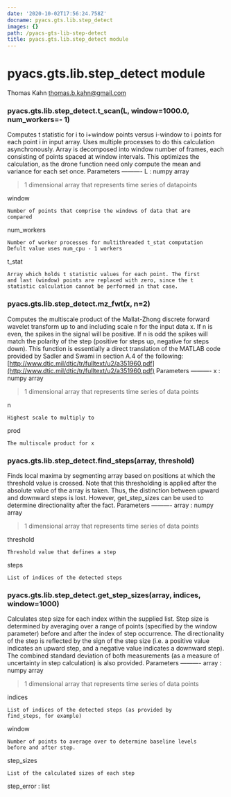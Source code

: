 ```yaml
---
date: '2020-10-02T17:56:24.758Z'
docname: pyacs.gts.lib.step_detect
images: {}
path: /pyacs-gts-lib-step-detect
title: pyacs.gts.lib.step_detect module
---
```


# pyacs.gts.lib.step_detect module

Thomas Kahn
[thomas.b.kahn@gmail.com](mailto:thomas.b.kahn@gmail.com)


### pyacs.gts.lib.step_detect.t_scan(L, window=1000.0, num_workers=- 1)
Computes t statistic for i to i+window points versus i-window to i
points for each point i in input array. Uses multiple processes to
do this calculation asynchronously. Array is decomposed into window
number of frames, each consisting of points spaced at window
intervals. This optimizes the calculation, as the drone function
need only compute the mean and variance for each set once.
Parameters
———-
L : numpy array

> 1 dimensional array that represents time series of datapoints

window

    Number of points that comprise the windows of data that are
    compared

num_workers

    Number of worker processes for multithreaded t_stat computation
    Defult value uses num_cpu - 1 workers

t_stat

    Array which holds t statistic values for each point. The first 
    and last (window) points are replaced with zero, since the t
    statistic calculation cannot be performed in that case.


### pyacs.gts.lib.step_detect.mz_fwt(x, n=2)
Computes the multiscale product of the Mallat-Zhong discrete forward
wavelet transform up to and including scale n for the input data x.
If n is even, the spikes in the signal will be positive. If n is odd
the spikes will match the polarity of the step (positive for steps
up, negative for steps down).
This function is essentially a direct translation of the MATLAB code
provided by Sadler and Swami in section A.4 of the following:
[http://www.dtic.mil/dtic/tr/fulltext/u2/a351960.pdf](http://www.dtic.mil/dtic/tr/fulltext/u2/a351960.pdf)
Parameters
———-
x : numpy array

> 1 dimensional array that represents time series of data points

n

    Highest scale to multiply to

prod

    The multiscale product for x


### pyacs.gts.lib.step_detect.find_steps(array, threshold)
Finds local maxima by segmenting array based on positions at which
the threshold value is crossed. Note that this thresholding is 
applied after the absolute value of the array is taken. Thus,
the distinction between upward and downward steps is lost. However,
get_step_sizes can be used to determine directionality after the
fact.
Parameters
———-
array : numpy array

> 1 dimensional array that represents time series of data points

threshold

    Threshold value that defines a step

steps

    List of indices of the detected steps


### pyacs.gts.lib.step_detect.get_step_sizes(array, indices, window=1000)
Calculates step size for each index within the supplied list. Step
size is determined by averaging over a range of points (specified
by the window parameter) before and after the index of step
occurrence. The directionality of the step is reflected by the sign
of the step size (i.e. a positive value indicates an upward step,
and a negative value indicates a downward step). The combined 
standard deviation of both measurements (as a measure of uncertainty
in step calculation) is also provided.
Parameters
———-
array : numpy array

> 1 dimensional array that represents time series of data points

indices

    List of indices of the detected steps (as provided by 
    find_steps, for example)

window

    Number of points to average over to determine baseline levels
    before and after step.

step_sizes

    List of the calculated sizes of each step

step_error : list
